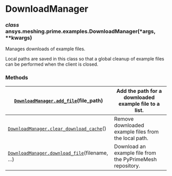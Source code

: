 <!-- vale off -->

<a id="downloadmanager"></a>

# DownloadManager

<a id="ansys.meshing.prime.examples.DownloadManager"></a>

### *class* ansys.meshing.prime.examples.DownloadManager(\*args, \*\*kwargs)

Manages downloads of example files.

Local paths are saved in this class so that a global cleanup
of example files can be performed when the client is closed.

<!-- !! processed by numpydoc !! -->

### Methods

| [`DownloadManager.add_file`](ansys.meshing.prime.examples.DownloadManager.add_file.md#ansys.meshing.prime.examples.DownloadManager.add_file)(file_path)                            | Add the path for a downloaded example file to a list.     |
|------------------------------------------------------------------------------------------------------------------------------------------------------------------------------------|-----------------------------------------------------------|
| [`DownloadManager.clear_download_cache`](ansys.meshing.prime.examples.DownloadManager.clear_download_cache.md#ansys.meshing.prime.examples.DownloadManager.clear_download_cache)() | Remove downloaded example files from the local path.      |
| [`DownloadManager.download_file`](ansys.meshing.prime.examples.DownloadManager.download_file.md#ansys.meshing.prime.examples.DownloadManager.download_file)(filename, ...)         | Download an example file from the PyPrimeMesh repository. |
<!-- vale on -->
